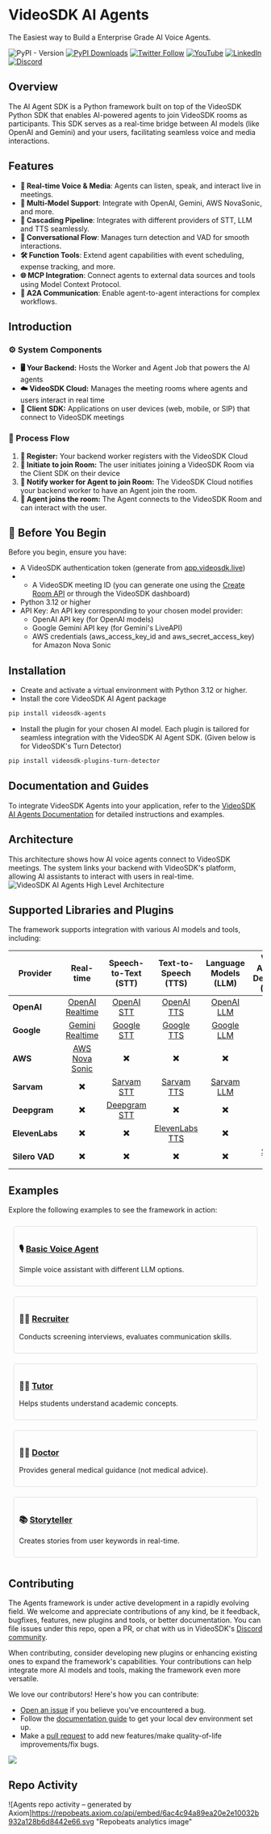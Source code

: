 # VideoSDK AI Agents
The Easiest way to Build a Enterprise Grade AI Voice Agents.

![PyPI - Version](https://img.shields.io/pypi/v/videosdk-agents)
[![PyPI Downloads](https://static.pepy.tech/badge/videosdk-agents/month)](https://pepy.tech/projects/videosdk-agents)
[![Twitter Follow](https://img.shields.io/twitter/follow/video_sdk)](https://x.com/video_sdk)
[![YouTube](https://img.shields.io/badge/YouTube-VideoSDK-red)](https://www.youtube.com/c/VideoSDK)
[![LinkedIn](https://img.shields.io/badge/LinkedIn-VideoSDK-blue)](https://www.linkedin.com/company/video-sdk/)
[![Discord](https://img.shields.io/badge/Discord-Join%20Us-7289DA)](https://discord.com/invite/f2WsNDN9S5)

## Overview

The AI Agent SDK is a Python framework built on top of the VideoSDK Python SDK that enables AI-powered agents to join VideoSDK rooms as participants. This SDK serves as a real-time bridge between AI models (like OpenAI and Gemini) and your users, facilitating seamless voice and media interactions.

## Features

- **🎤 Real-time Voice & Media**: Agents can listen, speak, and interact live in meetings.
- **🤖 Multi-Model Support**: Integrate with OpenAI, Gemini, AWS NovaSonic, and more.
- **🧩 Cascading Pipeline**: Integrates with different providers of STT, LLM and TTS seamlessly.
- **🧠 Conversational Flow**: Manages turn detection and VAD for smooth interactions.
- **🛠️ Function Tools**: Extend agent capabilities with event scheduling, expense tracking, and more.
- **🌐 MCP Integration**: Connect agents to external data sources and tools using Model Context Protocol.
- **🔗 A2A Communication**: Enable agent-to-agent interactions for complex workflows.

## Introduction

### ⚙️ System Components
- **🖥️ Your Backend:** Hosts the Worker and Agent Job that powers the AI agents
- **☁️ VideoSDK Cloud:** Manages the meeting rooms where agents and users interact in real time
- **📱 Client SDK:** Applications on user devices (web, mobile, or SIP) that connect to VideoSDK meetings

### 🔄 Process Flow
1. **📝 Register:** Your backend worker registers with the VideoSDK Cloud
2. **📲 Initiate to join Room:** The user initiates joining a VideoSDK Room via the Client SDK on their device
3. **📡 Notify worker for Agent to join Room:** The VideoSDK Cloud notifies your backend worker to have an Agent join the room.
4. **🤖 Agent joins the room:** The Agent connects to the VideoSDK Room and can interact with the user.

## 🚀 Before You Begin

Before you begin, ensure you have:

- A VideoSDK authentication token (generate from [app.videosdk.live](https://app.videosdk.live))
- - A VideoSDK meeting ID (you can generate one using the [Create Room API](https://docs.videosdk.live/api-reference/realtime-communication/create-room) or through the VideoSDK dashboard)
- Python 3.12 or higher
- API Key: An API key corresponding to your chosen model provider:
  - OpenAI API key (for OpenAI models)
  - Google Gemini API key (for Gemini's LiveAPI)
  - AWS credentials (aws_access_key_id and aws_secret_access_key) for Amazon Nova Sonic

## Installation

- Create and activate a virtual environment with Python 3.12 or higher.
- Install the core VideoSDK AI Agent package 
```bash
pip install videosdk-agents
```
- Install the plugin for your chosen AI model. Each plugin is tailored for seamless integration with the VideoSDK AI Agent SDK. (Given below is for VideoSDK's Turn Detector)
```bash
pip install videosdk-plugins-turn-detector
```

## Documentation and Guides

To integrate VideoSDK Agents into your application, refer to the [VideoSDK AI Agents Documentation](https://docs.videosdk.live/ai_agents/introduction) for detailed instructions and examples.

## Architecture

This architecture shows how AI voice agents connect to VideoSDK meetings. The system links your backend with VideoSDK's platform, allowing AI assistants to interact with users in real-time.
![VideoSDK AI Agents High Level Architecture](https://strapi.videosdk.live/uploads/architecture_2_3fba73f24a.svg)

## Supported Libraries and Plugins

The framework supports integration with various AI models and tools, including:

| **Provider** | **Real-time** | **Speech-to-Text (STT)** | **Text-to-Speech (TTS)** | **Language Models (LLM)** | **Voice Activity Detection (VAD)** |
|--------------|:-------------:|:-------------------------:|:-------------------------:|:--------------------------:|:----------------------------------:|
| **OpenAI** | [OpenAI Realtime](https://docs.videosdk.live/ai_agents/plugins/realtime/openai) | [OpenAI STT](https://docs.videosdk.live/ai_agents/plugins/stt/openai) | [OpenAI TTS](https://docs.videosdk.live/ai_agents/plugins/tts/openai) | [OpenAI LLM](https://docs.videosdk.live/ai_agents/plugins/llm/openai) | ✖️ |
| **Google** | [Gemini Realtime](https://docs.videosdk.live/ai_agents/plugins/realtime/google-live-api) | [Google STT](https://docs.videosdk.live/ai_agents/plugins/stt/google) | [Google TTS](https://docs.videosdk.live/ai_agents/plugins/tts/google) | [Google LLM](https://docs.videosdk.live/ai_agents/plugins/llm/google) | ✖️ |
| **AWS** | [AWS Nova Sonic](https://docs.videosdk.live/ai_agents/plugins/realtime/aws-nova-sonic) | ✖️ | ✖️ | ✖️ | ✖️ |
| **Sarvam** |✖️| [Sarvam STT](https://docs.videosdk.live/ai_agents/plugins/stt/sarvam-ai) | [Sarvam TTS](https://docs.videosdk.live/ai_agents/plugins/tts/sarvam-ai) | [Sarvam LLM](https://docs.videosdk.live/ai_agents/plugins/llm/sarvam-ai) | ✖️ |
| **Deepgram** | ✖️ | [Deepgram STT](https://docs.videosdk.live/ai_agents/plugins/stt/deepgram) | ✖️ | ✖️ | ✖️ |
| **ElevenLabs** | ✖️ | ✖️ | [ElevenLabs TTS](https://docs.videosdk.live/ai_agents/plugins/tts/elevenlabs) | ✖️ | ✖️ |
| **Silero VAD** | ✖️ | ✖️ | ✖️ | ✖️ | [Silero VAD](https://docs.videosdk.live/ai_agents/plugins/vad/silero) |


## Examples

Explore the following examples to see the framework in action:

<div style="display: flex; flex-wrap: wrap;">
  <div style="flex: 1; min-width: 300px; margin: 10px; padding: 10px; border: 1px solid #ddd; border-radius: 5px;">
    <h3>🎙️ <a href="examples/openai.py">Basic Voice Agent</a></h3>
    <p>Simple voice assistant with different LLM options.</p>
  </div>
  <div style="flex: 1; min-width: 300px; margin: 10px; padding: 10px; border: 1px solid #ddd; border-radius: 5px;">
    <h3>👩‍💼 <a href="examples/recruiter.py">Recruiter</a></h3>
    <p>Conducts screening interviews, evaluates communication skills.</p>
  </div>
  <div style="flex: 1; min-width: 300px; margin: 10px; padding: 10px; border: 1px solid #ddd; border-radius: 5px;">
    <h3>👨‍🏫 <a href="examples/tutor.py">Tutor</a></h3>
    <p>Helps students understand academic concepts.</p>
  </div>
  <div style="flex: 1; min-width: 300px; margin: 10px; padding: 10px; border: 1px solid #ddd; border-radius: 5px;">
    <h3>👨‍⚕️ <a href="examples/doctor.py">Doctor</a></h3>
    <p>Provides general medical guidance (not medical advice).</p>
  </div>
  <div style="flex: 1; min-width: 300px; margin: 10px; padding: 10px; border: 1px solid #ddd; border-radius: 5px;">
    <h3>📚 <a href="examples/storyteller.py">Storyteller</a></h3>
    <p>Creates stories from user keywords in real-time.</p>
  </div>
</div>


## Contributing

The Agents framework is under active development in a rapidly evolving field. We welcome and appreciate contributions of any kind, be it feedback, bugfixes, features, new plugins and tools, or better documentation. You can file issues under this repo, open a PR, or chat with us in VideoSDK's [Discord community](https://discord.com/invite/f2WsNDN9S5).


When contributing, consider developing new plugins or enhancing existing ones to expand the framework's capabilities. Your contributions can help integrate more AI models and tools, making the framework even more versatile.

We love our contributors! Here's how you can contribute:

- [Open an issue](https://github.com/videosdk-live/agents/issues) if you believe you've encountered a bug.
- Follow the [documentation guide](https://docs.videosdk.live/ai_agents/introduction) to get your local dev environment set up.
- Make a [pull request](https://github.com/videosdk-live/agents/pull) to add new features/make quality-of-life improvements/fix bugs.

<a href="https://github.com/videosdk-live/agents/graphs/contributors">
  <img src="https://contrib.rocks/image?repo=videosdk-live/agents" />
</a>

## Repo Activity

![Agents repo activity – generated by Axiom]https://repobeats.axiom.co/api/embed/6ac4c94a89ea20e2e10032b932a128b6d8442e66.svg "Repobeats analytics image"

